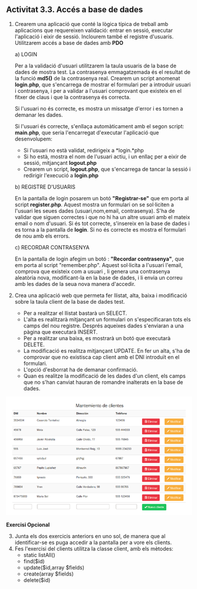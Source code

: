 ## Activitat 3.3. Accés a base de dades


1. Crearem una aplicació que conté la lògica típica de treball amb aplicacions que requereixen validació: entrar en sessió, executar l'aplicació i eixir de sessió. Inclourem també el registre d'usuaris. Utilitzarem accés a base de dades amb **PDO**

	a) LOGIN

	Per a la validació d'usuari utilitzarem la taula usuaris de la base de dades de mostra test. La contrasenya emmagatzemada és el resultat de la funció **md5()** de la contrasenya real.
	Crearem un script anomenat **login.php**, que s'encarrega de mostrar el formulari per a introduir usuari i contrasenya, i per a validar a l'usuari comprovant que existeix en el fitxer de claus i que la contrasenya és correcta.

	Si l'usuari no és correcte, es mostra un missatge d'error i es tornen a demanar les dades.

	Si l'usuari és correcte, s'enllaça automàticament amb el segon script: **main.php**, que seria l'encarregat d'executar l'aplicació que desenvolupem:

	* Si l'usuari no està validat, redirigeix a *login.*php
	* Si ho està, mostra el nom de l'usuari actiu, i un enllaç per a eixir de sessió, mitjançant **logout.php**
	* Crearem un script, **logout.php**, que s'encarrega de tancar la sessió i redirigir l'execució a **login.php**

	b) REGISTRE D'USUARIS

	En la pantalla de login posarem un botó **"Registrar-se"** que em porta al script **register.php**. 
	Aquest mostra un formulari on se sol·liciten a l'usuari les seues dades (usuari,nom,email, contrasenya). S'ha de validar que siguen correctes i que no hi ha un altre usuari amb el mateix email o nom d'usuari. Si és tot correcte, s'insereix en la base de dades i es torna a la pantalla de **login**. Si no és correcte es mostra el formulari de nou amb els errors.

	c) RECORDAR CONTRASENYA

	En la pantalla de login afegim un botó : **"Recordar contrasenya"**, que em porta al script "remember.php". Aquest sol·licita a l'usuari l'email, comprova que existeix com a usuari , li genera una contrasenya aleatòria nova, modificant-la en la base de dades, i li envia un correu amb les dades de la seua nova manera d'accedir.
	
2. Crea una aplicació web que permeta fer llistat, alta, baixa i modificació sobre la taula client de la base de dades test.

	* Per a realitzar el llistat bastarà un SELECT.
	* L'alta es realitzarà mitjançant un formulari on s'especificaran tots els camps del nou registre. Després aqueixes dades s'enviaran a una pàgina que executarà INSERT.
	* Per a realitzar una baixa, es mostrarà un botó que executarà DELETE.
	* La modificació es realitza mitjançant UPDATE.
	En fer un alta, s'ha de comprovar que no existisca cap client amb el DNI introduït en
	el formulari.
	* L'opció d'esborrat ha de demanar confirmació.
	* Quan es realitze la modificació de les dades d'un client, els camps que no s'han canviat hauran de romandre inalterats en la base de dades.

![Exemple Manteniment client](../img/te0303.png)

**Exercisi Opcional**

3. Junta els dos exercicis anteriors en uno sol, de manera que al identificar-se es puga accedir a la pantalla per a vore els clients.
4. Fes l'exercisi del clients utilitza la classe client, amb els mètodes:
	* static listAll()
	* find($id)
	* update($id,array $fields)
	* create(array $fields)
	* delete($id) 	